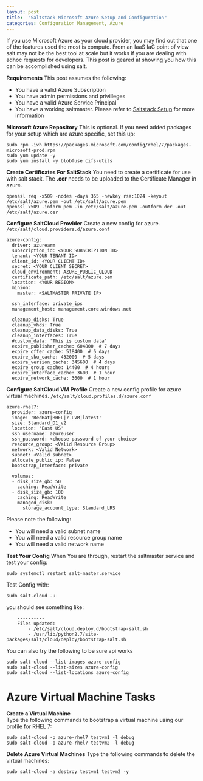 ```yaml
---
layout: post
title:  "Saltstack Microsoft Azure Setup and Configuration"
categories: Configuration Management, Azure
---
```


If you use Microsoft Azure as your cloud provider, you may find out that one of the features used the most is compute.
From an IaaS IaC point of view salt may not be the best tool at scale but it works if you are dealing with adhoc requests
for developers. This post is geared at showing you how this can be accomplished using salt.

**Requirements**
This post assumes the following:
* You have a valid Azure Subscription
* You have admin permissions and privilleges
* You have a valid Azure Service Principal 
* You have a working saltmaster. Please refer to [Saltstack Setup](https://uonyekwuluje.github.io/2019-12-23/saltstack-setup/) for more information

**Microsoft Azure Repository**
This is optional. If you need added packages for your setup which are azure specific, set this up:
```
sudo rpm -ivh https://packages.microsoft.com/config/rhel/7/packages-microsoft-prod.rpm
sudo yum update -y
sudo yum install -y blobfuse cifs-utils
```

**Create Certificates For SaltStack**
You need to create a certificate for use with salt stack. The **.cer** needs to be uploaded to the Certificate Manager 
in azure.
```
openssl req -x509 -nodes -days 365 -newkey rsa:1024 -keyout /etc/salt/azure.pem -out /etc/salt/azure.pem
openssl x509 -inform pem -in /etc/salt/azure.pem -outform der -out /etc/salt/azure.cer
```


**Configure SaltCloud Provider**
Create a new config for azure. ```/etc/salt/cloud.providers.d/azure.conf```
```
azure-config:
  driver: azurearm
  subscription_id: <YOUR SUBSCRIPTION ID>
  tenant: <YOUR TENANT ID>
  client_id: <YOUR CLIENT ID>
  secret: <YOUR CLIENT SECRET> 
  cloud_environment: AZURE_PUBLIC_CLOUD
  certificate_path: /etc/salt/azure.pem
  location: <YOUR REGION>
  minion:
    master: <SALTMASTER PRIVATE IP>

  ssh_interface: private_ips
  management_host: management.core.windows.net

  cleanup_disks: True
  cleanup_vhds: True
  cleanup_data_disks: True
  cleanup_interfaces: True
  #custom_data: 'This is custom data'
  expire_publisher_cache: 604800  # 7 days
  expire_offer_cache: 518400  # 6 days
  expire_sku_cache: 432000  # 5 days
  expire_version_cache: 345600  # 4 days
  expire_group_cache: 14400  # 4 hours
  expire_interface_cache: 3600  # 1 hour
  expire_network_cache: 3600  # 1 hour
```


**Configure SaltCloud VM Profile**
Create a new config profile for azure virtual machines. ```/etc/salt/cloud.profiles.d/azure.conf```
```
azure-rhel7:
  provider: azure-config
  image: 'RedHat|RHEL|7-LVM|latest'
  size: Standard_D1_v2
  location: 'East US'
  ssh_username: azureuser
  ssh_password: <choose password of your choice>
  resource_group: <Valid Resource Group>
  network: <Valid Network>
  subnet: <Valid subnet>
  allocate_public_ip: False
  bootstrap_interface: private

  volumes:
  - disk_size_gb: 50
    caching: ReadWrite
  - disk_size_gb: 100
    caching: ReadWrite
    managed_disk:
      storage_account_type: Standard_LRS
```
Please note the following:
* You will need a valid subnet name
* You will need a valid resource group name
* You will need a valid network name


**Test Your Config**
When You are through, restart the saltmaster service and test your config:
```
sudo systemctl restart salt-master.service
```
Test Config with:
```
sudo salt-cloud -u
```
you should see something like:
```
    ----------
    Files updated:
        - /etc/salt/cloud.deploy.d/bootstrap-salt.sh
        - /usr/lib/python2.7/site-packages/salt/cloud/deploy/bootstrap-salt.sh
```

You can also try the following to be sure api works
```
sudo salt-cloud --list-images azure-config
sudo salt-cloud --list-sizes azure-config
sudo salt-cloud --list-locations azure-config
```


# Azure Virtual Machine Tasks
**Create a Virtual Machine**<br>
Type the following commands to bootstrap a virtual machine using our profile for RHEL 7:
```
sudo salt-cloud -p azure-rhel7 testvm1 -l debug
sudo salt-cloud -p azure-rhel7 testvm2 -l debug
```

**Delete Azure Virtual Machines**
Type the following commands to delete the virtual machines:
```
sudo salt-cloud -a destroy testvm1 testvm2 -y
```
